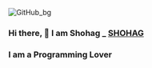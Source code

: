 ![GitHub_bg](https://user-images.githubusercontent.com/67518587/100862049-dc553600-34bc-11eb-95c3-702bee80797d.png)


### Hi there, 👋 I am Shohag _ [SHOHAG](https://shohag-porfolio.netlify.app/)

### I am a Programming Lover

<!--
**SShohag/SShohag** is a ✨ _special_ ✨ repository because its `README.md` (this file) appears on your GitHub profile.

Here are some ideas to get you started:

- 🔭 I’m currently working on ...
- 🌱 I’m currently learning ...
- 👯 I’m looking to collaborate on ...
- 🤔 I’m looking for help with ...
- 💬 Ask me about ...
- 📫 How to reach me: ...
- 😄 Pronouns: ...
- ⚡ Fun fact: ...
-->
